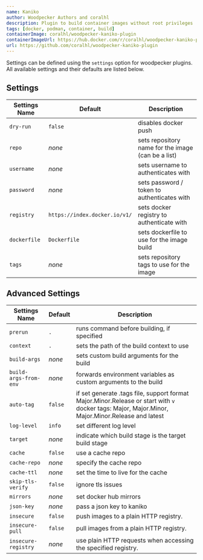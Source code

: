 ```yaml
---
name: Kaniko
author: Woodpecker Authors and coralhl
description: Plugin to build container images without root privileges
tags: [docker, podman, container, build]
containerImage: coralhl/woodpecker-kaniko-plugin
containerImageUrl: https://hub.docker.com/r/coralhl/woodpecker-kaniko-plugin
url: https://github.com/coralhl/woodpecker-kaniko-plugin
---
```


Settings can be defined using the `settings` option for woodpecker plugins. All available settings and their defaults are listed below.

## Settings

| Settings Name | Default                       | Description                                        |
| ------------- | ----------------------------- | -------------------------------------------------- |
| `dry-run`     | `false`                       | disables docker push                               |
| `repo`        | _none_                        | sets repository name for the image (can be a list) |
| `username`    | _none_                        | sets username to authenticates with                |
| `password`    | _none_                        | sets password / token to authenticates with        |
| `registry`    | `https://index.docker.io/v1/` | sets docker registry to authenticate with          |
| `dockerfile`  | `Dockerfile`                  | sets dockerfile to use for the image build         |
| `tags`        | _none_                        | sets repository tags to use for the image          |

## Advanced Settings

| Settings Name         | Default | Description                                                                                                                                      |
| --------------------- | ------- | ------------------------------------------------------------------------------------------------------------------------------------------------ |
| `prerun`              | `.`     | runs command before building, if specified                                                                                                       |
| `context`             | `.`     | sets the path of the build context to use                                                                                                        |
| `build-args`          | _none_  | sets custom build arguments for the build                                                                                                        |
| `build-args-from-env` | _none_  | forwards environment variables as custom arguments to the build                                                                                  |
| `auto-tag`            | `false` | if set generate .tags file, support format Major.Minor.Release or start with `v` docker tags: Major, Major.Minor, Major.Minor.Release and latest |
| `log-level`           | `info`  | set different log level                                                                                                                          |
| `target`              | _none_  | indicate which build stage is the target build stage                                                                                             |
| `cache`               | `false` | use a cache repo                                                                                                                                 |
| `cache-repo`          | _none_  | specify the cache repo                                                                                                                           |
| `cache-ttl`           | _none_  | set the time to live for the cache                                                                                                               |
| `skip-tls-verify`     | `false` | ignore tls issues                                                                                                                                |
| `mirrors`             | _none_  | set docker hub mirrors                                                                                                                           |
| `json-key`            | _none_  | pass a json key to kaniko                                                                                                                        |
| `insecure`            | `false` | push images to a plain HTTP registry.                                                                                                            |
| `insecure-pull`       | `false` | pull images from a plain HTTP registry.                                                                                                          |
| `insecure-registry`   | _none_  | use plain HTTP requests when accessing the specified registry.                                                                                   |
